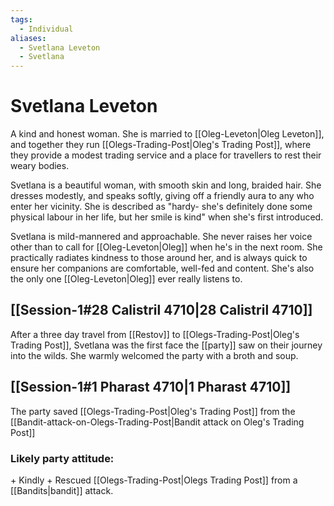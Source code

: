 ```yaml
---
tags:
  - Individual
aliases:
  - Svetlana Leveton
  - Svetlana
---
```

# Svetlana Leveton
A kind and honest woman. She is married to [[Oleg-Leveton|Oleg Leveton]], and together they run [[Olegs-Trading-Post|Oleg's Trading Post]], where they provide a modest trading service and a place for travellers to rest their weary bodies.

Svetlana is a beautiful woman, with smooth skin and long, braided hair. She dresses modestly, and speaks softly, giving off a friendly aura to any who enter her vicinity. She is described as "hardy- she's definitely done some physical labour in her life, but her smile is kind" when she's first introduced.

Svetlana is mild-mannered and approachable. She never raises her voice other than to call for [[Oleg-Leveton|Oleg]] when he's in the next room. She practically radiates kindness to those around her, and is always quick to ensure her companions are comfortable, well-fed and content. She's also the only one [[Oleg-Leveton|Oleg]] ever really listens to.
## [[Session-1#28 Calistril 4710|28 Calistril 4710]]
After a three day travel from [[Restov]] to [[Olegs-Trading-Post|Oleg's Trading Post]], Svetlana was the first face the [[party]] saw on their journey into the wilds. She warmly welcomed the party with a broth and soup.
## [[Session-1#1 Pharast 4710|1 Pharast 4710]]
The party saved [[Olegs-Trading-Post|Oleg's Trading Post]] from the [[Bandit-attack-on-Olegs-Trading-Post|Bandit attack on Oleg's Trading Post]]
### Likely party attitude:
\+ Kindly
\+ Rescued [[Olegs-Trading-Post|Olegs Trading Post]] from a [[Bandits|bandit]] attack.